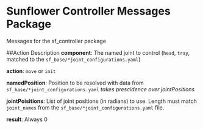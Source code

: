 Sunflower Controller Messages Package
===

Messages for the sf_controller package

##Action Description
__component__: The named joint to control (```head```, ```tray```, matched to the ```sf_base/*joint_configurations.yaml```)

__action__: ```move``` or ```init```

__namedPosition__: Position to be resolved with data from ```sf_base/*joint_configurations.yaml``` _takes prescidence over jointPositions_

__jointPoisitions__: List of joint positions (in radians) to use.  Length must match ```joint_names``` from the ```sf_base/*joint_configurations.yaml``` file.


__result__: Always 0

